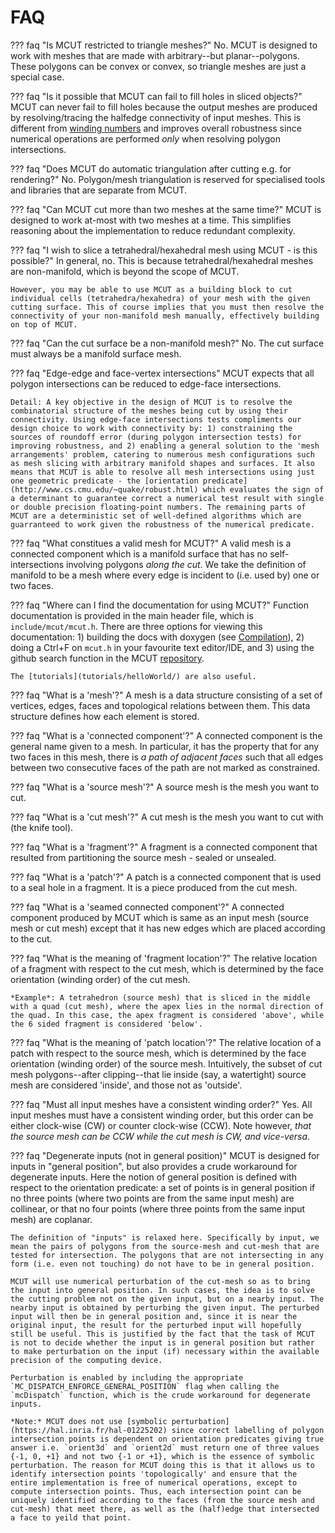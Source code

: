 # FAQ

??? faq "Is MCUT restricted to triangle meshes?"
    No. MCUT is designed to work with meshes that are made with arbitrary--but planar--polygons. These polygons can be convex or convex, so triangle meshes are just a special case.

??? faq "Is it possible that MCUT can fail to fill holes in sliced objects?"
    MCUT can never fail to fill holes because the output meshes are produced by resolving/tracing the halfedge connectivity of input meshes. This is different from [winding numbers](https://igl.ethz.ch/projects/winding-number/robust-inside-outside-segmentation-using-generalized-winding-numbers-siggraph-2013-jacobson-et-al.pdf) and improves overall robustness since numerical operations are performed _only_ when resolving polygon intersections. 

??? faq "Does MCUT do automatic triangulation after cutting e.g. for rendering?"
    No. Polygon/mesh triangulation is reserved for specialised tools and libraries that are separate from MCUT. 

??? faq "Can MCUT cut more than two meshes at the same time?"
    MCUT is designed to work at-most with two meshes at a time. This simplifies reasoning about the implementation to reduce redundant complexity.

??? faq "I wish to slice a tetrahedral/hexahedral mesh using MCUT - is this possible?"
    In general, no. This is because tetrahedral/hexahedral meshes are non-manifold, which is beyond the scope of MCUT.

    However, you may be able to use MCUT as a building block to cut individual cells (tetrahedra/hexahedra) of your mesh with the given cutting surface. This of course implies that you must then resolve the connectivity of your non-manifold mesh manually, effectively building on top of MCUT.

??? faq "Can the cut surface be a non-manifold mesh?"
    No. The cut surface must always be a manifold surface mesh. 

??? faq "Edge-edge and face-vertex intersections"
    MCUT expects that all polygon intersections can be reduced to edge-face intersections.
    
    Detail: A key objective in the design of MCUT is to resolve the combinatorial structure of the meshes being cut by using their connectivity. Using edge-face intersections tests compliments our design choice to work with connectivity by: 1) constraining the sources of roundoff error (during polygon intersection tests) for improving robustness, and 2) enabling a general solution to the 'mesh arrangements' problem, catering to numerous mesh configurations such as mesh slicing with arbitrary manifold shapes and surfaces. It also means that MCUT is able to resolve all mesh intersections using just one geometric predicate - the [orientation predicate](http://www.cs.cmu.edu/~quake/robust.html) which evaluates the sign of a determinant to guarantee correct a numerical test result with single or double precision floating-point numbers. The remaining parts of MCUT are a deterministic set of well-defined algorithms which are guarranteed to work given the robustness of the numerical predicate.

??? faq "What constitues a valid mesh for MCUT?"
    A valid mesh is a connected component which is a manifold surface that has no self-intersections involving polygons _along the cut_. We take the definition of manifold to be a mesh where every edge is incident to (i.e. used by) one or two faces.

??? faq "Where can I find the documentation for using MCUT?"
    Function documentation is provided in the main header file, which is `include/mcut/mcut.h`. There are three options for viewing this documentation: 1) building the docs with doxygen (see [Compilation](building)), 2) doing a Ctrl+F on `mcut.h` in your favourite text editor/IDE, and 3) using the github search function in the MCUT [repository](https://github.com/cutdigital/mcut.git).

    The [tutorials](tutorials/helloWorld/) are also useful.

??? faq "What is a 'mesh'?"
    A mesh is a data structure consisting of a set of vertices, edges, faces and topological relations between them. This data structure defines how each element is stored.

??? faq "What is a 'connected component'?"
    A connected component is the general name given to a mesh. In particular, it has the property that for any two faces in this mesh, there is _a path of adjacent faces_ such that all edges between two consecutive faces of the path are not marked as constrained.

??? faq "What is a 'source mesh'?"
    A source mesh is the mesh you want to cut.

??? faq "What is a 'cut mesh'?"
    A cut mesh is the mesh you want to cut with (the knife tool).

??? faq "What is a 'fragment'?"
    A fragment is a connected component that resulted from partitioning the source mesh - sealed or unsealed.
    
??? faq "What is a 'patch'?"
    A patch is a connected component that is used to a seal hole in a fragment. It is a piece produced from the cut mesh.

??? faq "What is a 'seamed connected component'?"
    A connected component produced by MCUT which is same as an input mesh (source mesh or cut mesh) except that it has new edges which are placed according to the cut.  

??? faq "What is the meaning of 'fragment location'?"
    The relative location of a fragment with respect to the cut mesh, which is determined by the face orientation (winding order) of the cut mesh. 
    
    *Example*: A tetrahedron (source mesh) that is sliced in the middle with a quad (cut mesh), where the apex lies in the normal direction of the quad. In this case, the apex fragment is considered 'above', while the 6 sided fragment is considered 'below'.

??? faq "What is the meaning of 'patch location'?"
    The relative location of a patch with respect to the source mesh, which is determined by the face orientation (winding order) of the source mesh. Intuitively, the subset of cut mesh polygons--after clipping--that lie inside (say, a watertight) source mesh are considered 'inside', and those not as 'outside'. 

??? faq "Must all input meshes have a consistent winding order?"
    Yes. All input meshes must have a consistent winding order, but this order can be either clock-wise (CW) or counter clock-wise (CCW). Note however, _that the source mesh can be CCW while the cut mesh is CW, and vice-versa_.

??? faq "Degenerate inputs (not in general position)"
    MCUT is designed for inputs in "general position", but also provides a crude workaround for degenerate inputs. Here the notion of general position is defined with respect to the orientation predicate: a set of points is in general position if no three points (where two points are from the same input mesh) are collinear, or that no four points (where three points from the same input mesh) are coplanar.

    The definition of "inputs" is relaxed here. Specifically by input, we mean the pairs of polygons from the source-mesh and cut-mesh that are tested for intersection. The polygons that are not intersecting in any form (i.e. even not touching) do not have to be in general position.

    MCUT will use numerical perturbation of the cut-mesh so as to bring the input into general position. In such cases, the idea is to solve the cutting problem not on the given input, but on a nearby input. The nearby input is obtained by perturbing the given input. The perturbed input will then be in general position and, since it is near the original input, the result for the perturbed input will hopefully still be useful. This is justified by the fact that the task of MCUT is not to decide whether the input is in general position but rather to make perturbation on the input (if) necessary within the available precision of the computing device. 

    Perturbation is enabled by including the appropriate `MC_DISPATCH_ENFORCE_GENERAL_POSITION` flag when calling the `mcDispatch` function, which is the crude workaround for degenerate inputs.
      
    *Note:* MCUT does not use [symbolic perturbation](https://hal.inria.fr/hal-01225202) since correct labelling of polygon intersection points is dependent on orientation predicates giving true answer i.e. `orient3d` and `orient2d` must return one of three values {-1, 0, +1} and not two {-1 or +1}, which is the essence of symbolic perturbation. The reason for MCUT doing this is that it allows us to identify intersection points 'topologically' and ensure that the entire implementation is free of numerical operations, except to compute intersection points. Thus, each intersection point can be uniquely identified according to the faces (from the source mesh and cut-mesh) that meet there, as well as the (half)edge that intersected a face to yeild that point.